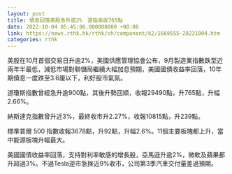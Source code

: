 ```yaml
---
layout: post
title: 債息回落美股急升逾2%　道指高收765點
date: 2022-10-04 05:45:06.000000000 +08:00
link: https://news.rthk.hk/rthk/ch/component/k2/1669555-20221004.htm
categories: rthk
---
```


美股在10月首個交易日升逾2%，美國供應管理協會公布，9月製造業指數跌至近兩年半最低，減低市場對聯儲局繼續大幅加息預期，美國國債收益率回落，10年期債息一度跌至3.6厘以下，利好股市氣氛。

道瓊斯指數曾經急升逾900點，其後升勢回順，收報29490點，升765點，升幅2.66%。

納斯達克指數曾升近3%，最終收市升2.27%，收報10815點，升239點。

標準普爾 500 指數收報3678點，升92點，升幅2.6%。11個主要板塊都上升，當中能源板塊升幅最大。

美國國債收益率回落，支持對利率敏感的增長股，亞馬遜升逾2%，微軟及蘋果都升超過3%。不過Tesla逆市急挫近9%收市，公司第3季汽車交付量差過預期。
